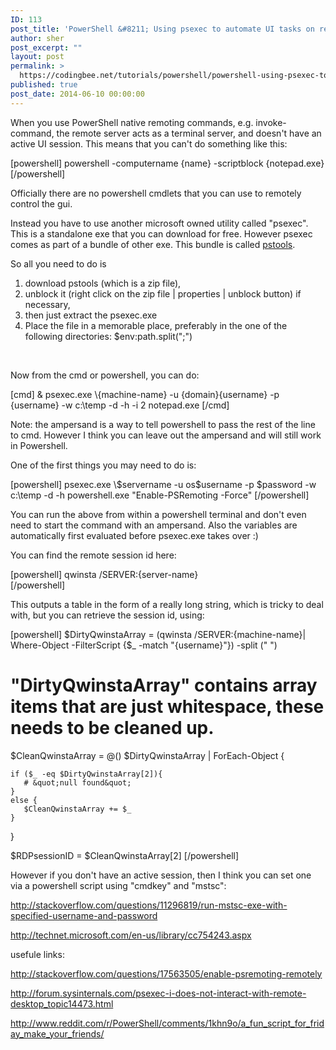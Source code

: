 ```yaml
---
ID: 113
post_title: 'PowerShell &#8211; Using psexec to automate UI tasks on remote machines'
author: sher
post_excerpt: ""
layout: post
permalink: >
  https://codingbee.net/tutorials/powershell/powershell-using-psexec-to-automate-ui-tasks-on-remote-machines
published: true
post_date: 2014-06-10 00:00:00
---
```

When you use PowerShell native remoting commands, e.g. invoke-command, the remote server acts as a terminal server, and doesn't have an active UI session. This means that you can't do something like this:

[powershell]
powershell -computername {name} -scriptblock {notepad.exe}
[/powershell]

Officially there are no powershell cmdlets that you can use to remotely control the gui.

Instead you have to use another microsoft owned utility called "psexec". This is a standalone exe that you can download for free. However psexec comes as part of a bundle of other exe. This bundle is called <a href="http://technet.microsoft.com/en-gb/sysinternals/bb896649.aspx">pstools</a>.

So all you need to do is
<ol>
	<li>download pstools (which is a zip file),</li>
	<li>unblock it (right click on the zip file | properties | unblock button) if necessary,</li>
	<li>then just extract the psexec.exe</li>
	<li>Place the file in a memorable place, preferably in the one of the following directories: $env:path.split(";")</li>
</ol>
&nbsp;

Now from the cmd or powershell, you can do:

[cmd]
& psexec.exe \\{machine-name}  -u {domain}\{username} -p {username} -w c:\temp -d -h -i 2 notepad.exe
[/cmd]

Note: the ampersand is a way to tell powershell to pass the rest of the line to cmd. However I think you can leave out the ampersand and will still work in Powershell.  

One of the first things you may need to do is:

[powershell]
psexec.exe \\$servername -u os\$username -p $password -w c:\temp -d -h  powershell.exe &quot;Enable-PSRemoting -Force&quot;
[/powershell]

You can run the above from within a powershell terminal and don't even need to start the command with an ampersand. Also the variables are automatically first evaluated before psexec.exe takes over :)

You can find the remote session id here:

[powershell]
qwinsta /SERVER:{server-name}   
[/powershell]

This outputs a table in the form of a really long string, which is tricky to deal with, but you can retrieve the session id, using: 

[powershell]
$DirtyQwinstaArray = (qwinsta /SERVER:{machine-name}| Where-Object -FilterScript {$_ -match &quot;{username}&quot;}) -split (&quot; &quot;)
# &quot;DirtyQwinstaArray&quot; contains array items that are just whitespace, these needs to be cleaned up. 

$CleanQwinstaArray = @()
$DirtyQwinstaArray | ForEach-Object {

    if ($_ -eq $DirtyQwinstaArray[2]){
       # &quot;null found&quot;
    }
    else {
       $CleanQwinstaArray += $_
    }
}

$RDPsessionID = $CleanQwinstaArray[2]
[/powershell]


However if you don't have an active session, then I think you can set one via a powershell script using "cmdkey" and "mstsc":

http://stackoverflow.com/questions/11296819/run-mstsc-exe-with-specified-username-and-password

http://technet.microsoft.com/en-us/library/cc754243.aspx


usefule links:

http://stackoverflow.com/questions/17563505/enable-psremoting-remotely

http://forum.sysinternals.com/psexec-i-does-not-interact-with-remote-desktop_topic14473.html

http://www.reddit.com/r/PowerShell/comments/1khn9o/a_fun_script_for_friday_make_your_friends/

&nbsp;